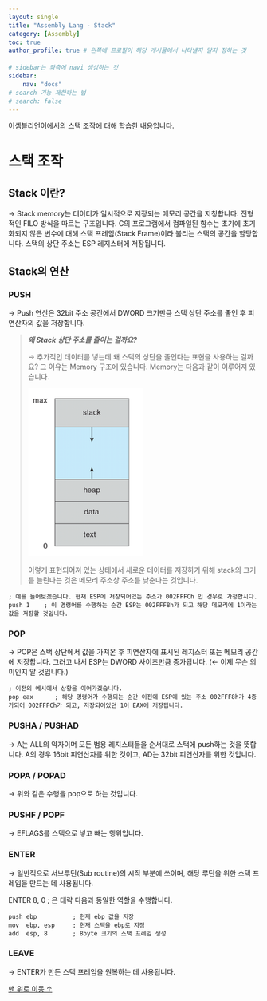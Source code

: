 ```yaml
---
layout: single
title: "Assembly Lang - Stack"
category: [Assembly]
toc: true
author_profile: true # 왼쪽에 프로필이 해당 게시물에서 나타낼지 말지 정하는 것

# sidebar는 좌측에 navi 생성하는 것
sidebar:
    nav: "docs"
# search 기능 제한하는 법
# search: false
---
```

어셈블리언어에서의 스택 조작에 대해 학습한 내용입니다.

# 스택 조작

## Stack 이란?

→ Stack memory는 데이터가 일시적으로 저장되는 메모리 공간을 지칭합니다. 전형적인 FILO 방식을 따르는 구조입니다. C의 프로그램에서 컴파일된 함수는 초기에 초기화되지 않은 변수에 대해 스택 프레임(Stack Frame)이라 불리는 스택의 공간을 할당합니다. 스택의 상단 주소는 ESP 레지스터에 저장됩니다.

## Stack의 연산

### PUSH

→ Push 연산은 32bit 주소 공간에서 DWORD 크기만큼 스택 상단 주소를 줄인 후 피연산자의 값을 저장합니다. 

> ***왜 Stack 상단 주소를 줄이는 걸까요?***
> 
> 
> 
> → 추가적인 데이터를 넣는데 왜 스택의 상단을 줄인다는 표현을 사용하는 걸까요? 그 이유는 Memory 구조에 있습니다. Memory는 다음과 같이 이루어져 있습니다.
> 
> ![MemoryStructure.png](/images/MemoryStructure.png)
> 
> 이렇게 표현되어져 있는 상태에서 새로운 데이터를 저장하기 위해 stack의 크기를 늘린다는 것은 메모리 주소상 주소를 낮춘다는 것입니다. 
> 

```wasm
; 예를 들어보겠습니다. 현재 ESP에 저장되어있는 주소가 002FFFCh 인 경우로 가정합시다.
push 1    ; 이 명령어를 수행하는 순간 ESP는 002FFF8h가 되고 해당 메모리에 1이라는 값을 저장할 것입니다.
```

### POP

→ POP은 스택 상단에서 값을 가져온 후 피연산자에 표시된 레지스터 또는 메모리 공간에 저장합니다. 그러고 나서 ESP는 DWORD 사이즈만큼 증가됩니다. (← 이제 무슨 의미인지 알 것입니다.)

```wasm
; 이전의 예시에서 상황을 이어가겠습니다.
pop eax      ; 해당 명령어가 수행되는 순간 이전에 ESP에 있는 주소 002FFF8h가 4증가되어 002FFFCh가 되고, 저장되어있던 1이 EAX에 저장됩니다.
```

### PUSHA / PUSHAD

→ A는 ALL의 약자이며 모든 범용 레지스터들을 순서대로 스택에 push하는 것을 뜻합니다.  A의 경우 16bit 피연산자를 위한 것이고, AD는 32bit 피연산자를 위한 것입니다.

### POPA / POPAD

→ 위와 같은 수행을 pop으로 하는 것입니다.

### PUSHF / POPF

→ EFLAGS를 스택으로 넣고 빼는 행위입니다.

### ENTER

→ 일반적으로 서브루틴(Sub routine)의 시작 부분에 쓰이며, 해당 루틴을 위한 스택 프레임을 만드는 데 사용됩니다. 

ENTER 8, 0     ; 은 대략 다음과 동일한 역할을 수행합니다.

```wasm
push ebp          ; 현재 ebp 값을 저장
mov  ebp, esp     ; 현재 스택을 ebp로 지정
add  esp, 8       ; 8byte 크기의 스택 프레임 생성
```

### LEAVE

→ ENTER가 만든 스택 프레임을 원복하는 데 사용됩니다.

<a href="#page-title" class="back-to-top">맨 위로 이동 &uarr;</a>